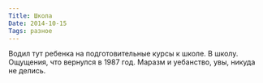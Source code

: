 ```yaml
---
Title: Школа
Date: 2014-10-15
Tags: разное
---
```


Водил тут ребенка на подготовительные курсы к школе. В школу.
Ощущения, что вернулся в 1987 год. Маразм и уебанство, увы, никуда не делись.